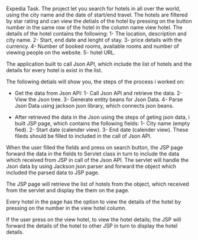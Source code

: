 Expedia Task.
The project let you search for hotels in all over the world, using the city name and the date of start/end travel.
The hotels are filtered by star rating and can view the detials of the hotel by pressing on the button number in the same row of the hotel in the column name view hotel.
The details of the hotel contains the following:
1- The location, description and city name.
2- Start, end date and lenght of stay.
3- price details with the currency.
4- Number of booked rooms, available rooms and number of viewing people on the website.
5- hotel URL.


The application built to call Json API, which include the list of hotels and the details for every hotel is exist in the list.

The following detials will show you, the steps of the process i worked on:
- Get the data from Json API:
1- Call Json API and retrieve the data.
2- View the Json tree.
3- Generate entity beans for Json Data.
4- Parse Json Data using jackson json library, which connects json beans.

- After retrieved the data in the Json using the steps of geting json data, i built JSP page, which contains the following fields:
1- City name (empty fied).
2- Start date (calender view).
3- End date (calender view).
These fileds should be filled to included in the call of Json API.

When the user filled the fields and press on search button, the JSP page forward the data in the fields to Servlet class in turn to include the data which received from JSP in call of the Json API.
The servlet will handle the Json data by using Jackson json parser and forward the object which included the parsed data to JSP page.

The JSP page will retrieve the list of hotels from the object, which received from the servlet and display the them on the page.

Every hotel in the page has the option to view the details of the hotel by pressing on the number in the view hotel column.

If the user press on the view hotel, to view the hotel details; the JSP will forward the details of the hotel to other JSP in turn to display the hotel details.



